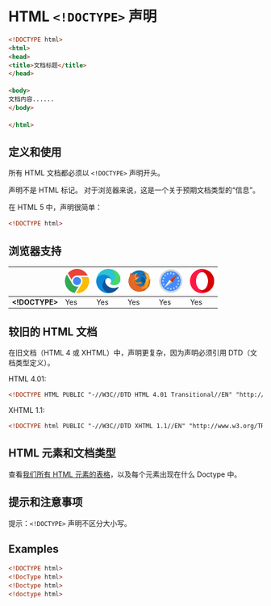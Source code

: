 HTML `<!DOCTYPE>` 声明
===

```html
<!DOCTYPE html>
<html>
<head>
<title>文档标题</title>
</head>

<body>
文档内容......
</body>

</html>
```

## 定义和使用

所有 HTML 文档都必须以 `<!DOCTYPE>` 声明开头。

声明不是 HTML 标记。 对于浏览器来说，这是一个关于预期文档类型的“信息”。

在 HTML 5 中，声明很简单：

```html
<!DOCTYPE html>
```

## 浏览器支持

| &nbsp; | ![chrome][1] | ![edge][2] | ![firefox][3] | ![safari][4] | ![opera][5] |
| ---- | ---- | ---- | ---- | ---- | ---- |
| __&lt;!DOCTYPE&gt;__ | Yes | Yes | Yes | Yes | Yes |
## 较旧的 HTML 文档

在旧文档（HTML 4 或 XHTML）中，声明更复杂，因为声明必须引用 DTD（文档类型定义）。

HTML 4.01:

```html
<!DOCTYPE HTML PUBLIC "-//W3C//DTD HTML 4.01 Transitional//EN" "http://www.w3.org/TR/html4/loose.dtd">
```

XHTML 1.1:

```html
<!DOCTYPE html PUBLIC "-//W3C//DTD XHTML 1.1//EN" "http://www.w3.org/TR/xhtml11/DTD/xhtml11.dtd">
```

## HTML 元素和文档类型

查看[我们所有 HTML 元素的表格](../reference/dtd.md)，以及每个元素出现在什么 Doctype 中。

## 提示和注意事项

提示：`<!DOCTYPE>` 声明不区分大小写。

## Examples

```html
<!DOCTYPE html>
<!DocType html>
<!Doctype html>
<!doctype html>
```

[1]: ../assets/chrome.svg
[2]: ../assets/edge.svg
[3]: ../assets/firefox.svg
[4]: ../assets/safari.svg
[5]: ../assets/opera.svg
